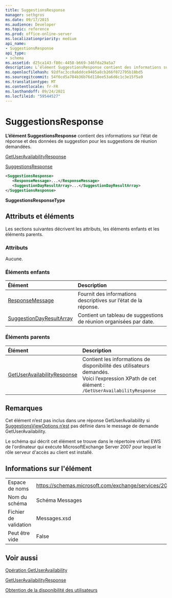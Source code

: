 ```yaml
---
title: SuggestionsResponse
manager: sethgros
ms.date: 09/17/2015
ms.audience: Developer
ms.topic: reference
ms.prod: office-online-server
ms.localizationpriority: medium
api_name:
- SuggestionsResponse
api_type:
- schema
ms.assetid: d25ca143-f80c-4458-b669-346fda29a5a7
description: L’élément SuggestionsResponse contient des informations sur l’état de réponse et des données de suggestion pour les suggestions de réunion demandées.
ms.openlocfilehash: 92dfac3cc0a6ddce9485a8cb266f072795b18bd5
ms.sourcegitcommit: 54f6cd5a704b36b76d110ee53a6d6c1c3e15f5a9
ms.translationtype: MT
ms.contentlocale: fr-FR
ms.lasthandoff: 09/24/2021
ms.locfileid: "59544527"
---
```

# <a name="suggestionsresponse"></a>SuggestionsResponse

**L’élément SuggestionsResponse** contient des informations sur l’état de réponse et des données de suggestion pour les suggestions de réunion demandées. 
  
[GetUserAvailabilityResponse](getuseravailabilityresponse.md)
  
[SuggestionsResponse](suggestionsresponse.md)
  
```xml
<SuggestionsResponse>
   <ResponseMessage>...</ResponseMessage>
   <SuggestionDayResultArray>...</SuggestionDayResultArray>
</SuggestionsResponse>
```

 **SuggestionsResponseType**
## <a name="attributes-and-elements"></a>Attributs et éléments

Les sections suivantes décrivent les attributs, les éléments enfants et les éléments parents.
  
### <a name="attributes"></a>Attributs

Aucune.
  
### <a name="child-elements"></a>Éléments enfants

|**Élément**|**Description**|
|:-----|:-----|
|[ResponseMessage](responsemessage.md) <br/> |Fournit des informations descriptives sur l’état de la réponse.  <br/> |
|[SuggestionDayResultArray](suggestiondayresultarray.md) <br/> |Contient un tableau de suggestions de réunion organisées par date.  <br/> |
   
### <a name="parent-elements"></a>Éléments parents

|**Élément**|**Description**|
|:-----|:-----|
|[GetUserAvailabilityResponse](getuseravailabilityresponse.md) <br/> |Contient les informations de disponibilité des utilisateurs demandés.  <br/> Voici l’expression XPath de cet élément :  <br/>  `/GetUserAvailabilityResponse` <br/> |
   
## <a name="remarks"></a>Remarques

Cet élément n’est pas inclus dans une réponse GetUserAvailability si [SuggestionsViewOptions n’est](suggestionsviewoptions.md) pas définie dans le message de demande GetUserAvailability. 
  
Le schéma qui décrit cet élément se trouve dans le répertoire virtuel EWS de l'ordinateur qui exécute MicrosoftExchange Server 2007 pour lequel le rôle serveur d'accès au client est installé.
  
## <a name="element-information"></a>Informations sur l'élément

|||
|:-----|:-----|
|Espace de noms  <br/> |https://schemas.microsoft.com/exchange/services/2006/messages  <br/> |
|Nom du schéma  <br/> |Schéma Messages  <br/> |
|Fichier de validation  <br/> |Messages.xsd  <br/> |
|Peut être vide  <br/> |False  <br/> |
   
## <a name="see-also"></a>Voir aussi



[Opération GetUserAvailability](getuseravailability-operation.md)
  
[GetUserAvailabilityResponse](getuseravailabilityresponse.md)


[Obtention de la disponibilité des utilisateurs](https://msdn.microsoft.com/library/d4133fcb-9b0f-4e6b-aadf-a389da83516a%28Office.15%29.aspx)


